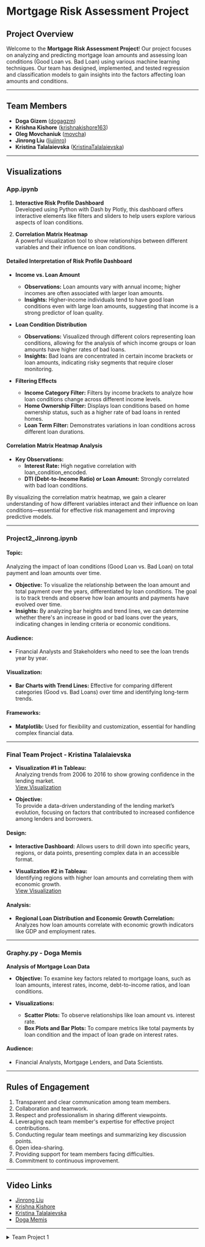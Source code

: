 # Mortgage Risk Assessment Project

## Project Overview

Welcome to the **Mortgage Risk Assessment Project**! Our project focuses on analyzing and predicting mortgage loan amounts and assessing loan conditions (Good Loan vs. Bad Loan) using various machine learning techniques. Our team has designed, implemented, and tested regression and classification models to gain insights into the factors affecting loan amounts and conditions.

---

## Team Members

- **Doga Gizem** ([dogagzm](https://github.com/dogagzm))
- **Krishna Kishore** ([krishnakishore163](https://github.com/krishnakishore163))
- **Oleg Movchaniuk** ([movcha](https://github.com/movcha))
- **Jinrong Liu** ([liujinro](https://github.com/liujinro))
- **Kristina Talalaievska** ([KristinaTalalaievska](https://github.com/KristinaTalalaievska))

---

## Visualizations

### **App.ipynb**

1. **Interactive Risk Profile Dashboard**  
   Developed using Python with Dash by Plotly, this dashboard offers interactive elements like filters and sliders to help users explore various aspects of loan conditions.

2. **Correlation Matrix Heatmap**  
   A powerful visualization tool to show relationships between different variables and their influence on loan conditions.

#### **Detailed Interpretation of Risk Profile Dashboard**

- **Income vs. Loan Amount**  
  - **Observations:** Loan amounts vary with annual income; higher incomes are often associated with larger loan amounts.
  - **Insights:** Higher-income individuals tend to have good loan conditions even with large loan amounts, suggesting that income is a strong predictor of loan quality.

- **Loan Condition Distribution**  
  - **Observations:** Visualized through different colors representing loan conditions, allowing for the analysis of which income groups or loan amounts have higher rates of bad loans.
  - **Insights:** Bad loans are concentrated in certain income brackets or loan amounts, indicating risky segments that require closer monitoring.

- **Filtering Effects**  
  - **Income Category Filter:** Filters by income brackets to analyze how loan conditions change across different income levels.
  - **Home Ownership Filter:** Displays loan conditions based on home ownership status, such as a higher rate of bad loans in rented homes.
  - **Loan Term Filter:** Demonstrates variations in loan conditions across different loan durations.

#### **Correlation Matrix Heatmap Analysis**

- **Key Observations:**
  - **Interest Rate:** High negative correlation with loan_condition_encoded.
  - **DTI (Debt-to-Income Ratio) or Loan Amount:** Strongly correlated with bad loan conditions.
  
By visualizing the correlation matrix heatmap, we gain a clearer understanding of how different variables interact and their influence on loan conditions—essential for effective risk management and improving predictive models.

---

### **Project2_Jinrong.ipynb**

#### **Topic:**  
Analyzing the impact of loan conditions (Good Loan vs. Bad Loan) on total payment and loan amounts over time.

- **Objective:** To visualize the relationship between the loan amount and total payment over the years, differentiated by loan conditions. The goal is to track trends and observe how loan amounts and payments have evolved over time.
- **Insights:** By analyzing bar heights and trend lines, we can determine whether there's an increase in good or bad loans over the years, indicating changes in lending criteria or economic conditions.

#### **Audience:**

- Financial Analysts and Stakeholders who need to see the loan trends year by year.

#### **Visualization:**

- **Bar Charts with Trend Lines:** Effective for comparing different categories (Good vs. Bad Loans) over time and identifying long-term trends.

#### **Frameworks:**

- **Matplotlib:** Used for flexibility and customization, essential for handling complex financial data.

---

### **Final Team Project - Kristina Talalaievska**

- **Visualization #1 in Tableau:**  
  Analyzing trends from 2006 to 2016 to show growing confidence in the lending market.  
  [View Visualization](https://public.tableau.com/views/Mortgagemarketinvestigation/Sheet1?:language=en-US&:sid=&:redirect=auth&:display_count=n&:origin=viz_share_link)

- **Objective:**  
  To provide a data-driven understanding of the lending market’s evolution, focusing on factors that contributed to increased confidence among lenders and borrowers.

#### **Design:**

- **Interactive Dashboard:** Allows users to drill down into specific years, regions, or data points, presenting complex data in an accessible format.

- **Visualization #2 in Tableau:**  
  Identifying regions with higher loan amounts and correlating them with economic growth.  
  [View Visualization](https://public.tableau.com/app/profile/kristina.talalaievska/viz/Identifyingregionshigheronloanamountsandshowingmoreeconomicgrowth/Sheet2)

#### **Analysis:**

- **Regional Loan Distribution and Economic Growth Correlation:**  
  Analyzes how loan amounts correlate with economic growth indicators like GDP and employment rates.

---

### **Graphy.py - Doga Memis**

**Analysis of Mortgage Loan Data**

- **Objective:** To examine key factors related to mortgage loans, such as loan amounts, interest rates, income, debt-to-income ratios, and loan conditions.

- **Visualizations:**
  - **Scatter Plots:** To observe relationships like loan amount vs. interest rate.
  - **Box Plots and Bar Plots:** To compare metrics like total payments by loan condition and the impact of loan grade on interest rates.

#### **Audience:**

- Financial Analysts, Mortgage Lenders, and Data Scientists.

---

## Rules of Engagement

1. Transparent and clear communication among team members.
2. Collaboration and teamwork.
3. Respect and professionalism in sharing different viewpoints.
4. Leveraging each team member's expertise for effective project contributions.
5. Conducting regular team meetings and summarizing key discussion points.
6. Open idea-sharing.
7. Providing support for team members facing difficulties.
8. Commitment to continuous improvement.

---

## Video Links

- [Jinrong Liu](https://vimeo.com/1000558863/d0e722b4f2?share=copy)
- [Krishna Kishore](https://vimeo.com/1000959222/4afd8dce93?share=copy)
- [Kristina Talalaievska](https://drive.google.com/file/d/1hgNK0Y32LRxVpXNiHaegi-lkWQNTQ1SH/view?usp=share_link)
- [Doga Memis](https://drive.google.com/file/d/1fSrtiI2qsf8S9FBjv8rG0reGXyvNAIt-/view?usp=drive_link)

---

<details>
<summary>Team Project 1</summary>

# Mortgage Risk Assessment Project (Team Project 1)

## Project Overview

Welcome to the Mortgage Risk Assessment Project! This project aims to analyze and predict mortgage loan amounts and assess loan conditions (Good Loan vs. Bad Loan) using various machine learning techniques. Our team has designed, implemented, and tested regression and classification models to gain insights into the factors affecting loan amounts and conditions.

## Team Members

- **Doga Gizem (dogagzm)**
- **Krishna Kishore (krishnakishore163)**
- **Oleg Movchaniuk (movcha)**
- **Shiyam Hoda (shiyamhoda)**

## Project Structure

The project is divided into several parts:
1. **Linear Regression Analysis**: Predicting loan amounts based on features such as annual income, employment length, interest rate, debt-to-income ratio, and grade category.
2. **Logistic Regression Analysis**: Classifying loans as 'Good' or 'Bad' based on the same set of features.
3. **Random Forest Classifier**: Improving loan condition classification using a Random Forest classifier.

**Design:**
- **Features:** `annual_inc`, `emp_length_int`, `interest_rate`, `dti`, `grade_cat`
- **Target:** `loan_amount`

**Findings:**
Impact of Borrower Characteristics on Mortgage Risk
Regression Analysis
- **Linear Regression**: Identified key borrower characteristics such as annual income, employment length, interest rate, debt-to-income ratio, and credit grade significantly influencing loan amounts.
- **Logistic Regression**: Highlighted significant predictors of loan condition, confirming the importance of borrower characteristics in determining mortgage risks.
- **Random Forest Classifier**: Provided robust classification of loan conditions, reinforcing findings from regression analyses.

**Conclusion:**
This project provides comprehensive insights into how borrower characteristics influence mortgage risks. By analyzing diverse datasets and employing robust methodologies, the findings offer valuable guidance for policymakers, lenders, and borrowers, aiding in informed decision-making and risk management.

**Next Steps:**
Future work may include:

- Incorporating additional economic indicators.
- Enhancing model performance with advanced techniques.
- Deploying models for real-time risk assessment.

## Progress Report

### 2024-06-17
- Group chat in Slack was created before the Team Project pt.I day 1, thanks Shiyam
- Established a constant point of contact
- Initiated thinking about the project topic

### 2024-06-18
**On a Meeting:**
- First team meeting getting to know each other
- Shared background of team members
- Decided on a project topic direction: mortgages and mortgage risk assessment
- All team members agreed to look through the given datasets list for data connected with mortgages, loans, interest rates, house prices, and so on

**Independent Work:**
- Each team member explored the datasets list for relevant data

### 2024-06-19
- From the options proposed by each team member, one dataset was selected
- Cleaned data by removing irrelevant column attributes and sampling data on certain dates to reduce the overall file size so that it can be uploaded to GitHub

### 2024-06-20 - 2024-06-30
- Main work on the project algorithm
- Linear Regression Analysis
- Logistic Regression Analysis
- Random Forest Classifier

### 2024-06-30
- Finalizing the project
- Creating a README file
- Recording a video

### 2024-07-07
- Minor changes README file
- Adding video links

- Sources and references utilized for this project can be accessed in:
  - [Data folder](./data/)
  - [Source Code and Models](./src/)


 ## Links to individual videos

- [Doga Gizem (dogagzy)](https://drive.google.com/drive/folders/1FTX5VDLg291xYiZbtpJVIrgAJx0B96Xx)
- [Oleg Movchaniuk (movcha)](https://drive.google.com/file/d/1DT6D9mUT1SC1jm6RPYv5Sqi7qwigCxfm)

<details>
<br>
---

<details>
<summary>Original Team Project Requirements</summary>

## Description
The team project consists of two modules. Each module requires participants to apply the skills they have learned to date, and explore a dataset of their choosing. The first part of the team project involves creating a simple program with a database in order to analyze a dataset from an open source, such as Kaggle. In the second part of the team project, teams will come together again and apply the skills developed in each of the data science or machine learning foundations certificate streams. Teams will either create a data visualization or a machine learning model.

Participants will work in assigned teams of 4-5. 

#### Project Descriptions

* [First Team Project Description](./team_project_1.md)
* [Second Team Project Description](./team_project_2.md)

## Learning Outcomes
By the end of Team Project Module 1, participants will be able to:
* Resolve merge conflicts
* Describe common problems or challenges a team encounters when working collaboratively using Git and GitHub
* Create a program to analyze a dataset with contributions from multiple team members

By the end of Team Project Module 2, participants will be able to:
* Create a data visualization as a team
* Create a machine learning model as a team

### Contacts
**Questions can be submitted to the _#cohort-3-help_ channel on Slack**

* Technical Facilitator: 
  * **Kamilah Ebrahim**(she/her)
  kamilah.ebrahim@mail.utoronto.ca

* Learning Support Staff:

  * **Farzaneh Hashemi** (she/her )
  fhashemi.ma@gmail.com
  * **Tong Su** (she/her)
  tong.su@mail.utoronto.ca

### Delivery of Team Project Modules

Each Team Project module will include two live learning sessions and one case study presentation. During live learning sessions, facilitators will introduce the project, walk through relevant examples, and introduce various team skills that support project success. The remaining time will be used for teams to assemble and work on their projects, as well as get help from the facilitator or the learning support to troubleshoot any issues a team may be encountering. 

Work periods will also be used as opportunities for teams to collaborate and work together, while accessing learning support. 

### Schedule

|Day 1|Day 2|Day 3|Day 4|Day 5|
|-----|-----|-----|-----|-----|
|Live Learning Session |Live Learning Session|Case Study|Work Period|Work Period|

## Requirements
* Participants are expected to attend live learning sessions and the case study as part of the learning experience. Participants are encouraged to use the scheduled work period time to complete their projects.
* Participants are encouraged to ask questions and collaborate with others to enhance learning.
* Participants must have a computer and an internet connection to participate in online activities.
* Participants must not use generative AI such as ChatGPT to generate code to complete assignments. It should be used as a supportive tool to seek out answers to questions you may have.
* We expect participants to have completed the [onboarding repo](https://github.com/UofT-DSI/onboarding/tree/main/onboarding_documents).
* We encourage participants to default to having their camera on at all times, and turning the camera off only as needed. This will greatly enhance the learning experience for all participants and provides real-time feedback for the instructional team. 

### How to get help
![image](/steps-to-ask-for-help.png)

## Folder Structure

### Project 1
```markdown
|-- data
|---- processed
|---- raw
|---- sql
|-- reports
|-- src
|-- README.md
|-- .gitignore
```

### Project 2
```markdown
|-- data
|---- processed
|---- raw
|---- sql
|-- experiments
|-- models
|-- reports
|-- src
|-- README.md
|-- .gitignore
```

* **Data:** Contains the raw, processed and final data. For any data living in a database, make sure to export the tables out into the `sql` folder, so it can be used by anyone else.
* **Experiments:** A folder for experiments
* **Models:** A folder containing trained models or model predictions
* **Reports:** Generated HTML, PDF etc. of your report
* **src:** Project source code
* README: This file!
* .gitignore: Files to exclude from this folder, specified by the Technical Facilitator

</details>

---